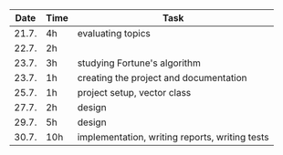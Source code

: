 |Date |Time|Task
---|---|---
21.7.|4h|evaluating topics
22.7.|2h|
23.7.|3h|studying Fortune's algorithm
23.7.|1h|creating the project and documentation
25.7.|1h|project setup, vector class
27.7.|2h|design
29.7.|5h|design
30.7.|10h|implementation, writing reports, writing tests